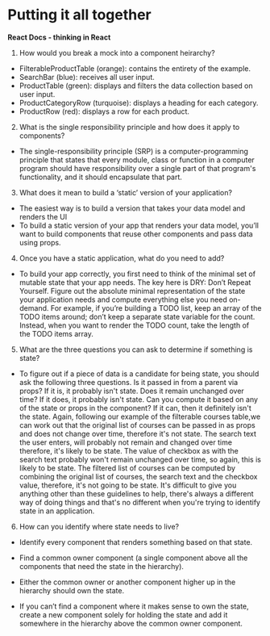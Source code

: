 # Putting it all together

**React Docs - thinking in React**

1. How would you break a mock into a component heirarchy?

 - FilterableProductTable (orange): contains the entirety of the example.
 - SearchBar (blue): receives all user input.
 - ProductTable (green): displays and filters the data collection based on user input.
 - ProductCategoryRow (turquoise): displays a heading for each category.
 - ProductRow (red): displays a row for each product.


 2. What is the single responsibility principle and how does it apply to components?

  - The single-responsibility principle (SRP) is a computer-programming principle that
    states that every module, class or function in a computer program should have responsibility 
    over a single part of that program's functionality, and it should encapsulate that part.


3. What does it mean to build a ‘static’ version of your application?

 - The easiest way is to build a version that takes your data model and renders the UI
 - To build a static version of your app that renders your data model, you’ll want to 
   build components that reuse other components and pass data using props.


4. Once you have a static application, what do you need to add?

 - To build your app correctly, you first need to think of the minimal set of mutable
   state that your app needs. The key here is DRY: Don’t Repeat Yourself. Figure out 
   the absolute minimal representation of the state your application needs and compute 
   everything else you need on-demand. For example, if you’re building a TODO list, 
   keep an array of the TODO items around; don’t keep a separate state variable for
   the count. Instead, when you want to render the TODO count, take the length of 
   the TODO items array.


5. What are the three questions you can ask to determine if something is state?

 - To figure out if a piece of data is a candidate for being state, you should ask 
   the following three questions. Is it passed in from a parent via props? If it is, it 
   probably isn't state. Does it remain unchanged over time? If it does, it probably isn't 
   state. Can you compute it based on any of the state or props in the component? If it can, 
   then it definitely isn't the state. Again, following our example of the filterable courses
   table,we can work out that the original list of courses can be passed in as props and does 
   not change over time, therefore it's not state. The search text the user enters, will probably 
   not remain and  changed over time therefore, it's likely to be state. The value of checkbox as 
   with the search text probably won't remain unchanged over time, so again, this is likely to be 
   state. The filtered list of courses can be computed by combining the original list of courses, 
   the search text and the checkbox value, therefore, it's not going to be state. It's difficult 
   to give you anything other than these guidelines to help, there's always a different way of doing 
   things and that's no different when you're trying to identify state in an application.


6. How can you identify where state needs to live?

 - Identify every component that renders something based on that state.

 - Find a common owner component (a single component above all the components 
   that need the state in the hierarchy).

 - Either the common owner or another component higher up in the hierarchy should own the state.

 - If you can’t find a component where it makes sense to own the state, create a new component 
   solely for holding the state and add it somewhere in the hierarchy above the common owner component.